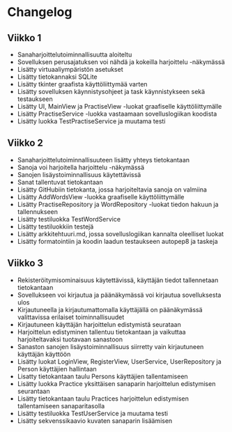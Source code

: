 # Changelog

## Viikko 1

- Sanaharjoittelutoiminnallisuutta aloiteltu
- Sovelluksen perusajatuksen voi nähdä ja kokeilla harjoittelu -näkymässä
- Lisätty virtuaaliympäristön asetukset
- Lisätty tietokannaksi SQLite
- Lisätty tkinter graafista käyttöliittymää varten
- Lisätty sovelluksen käynnistysohjeet ja task käynnistykseen sekä testaukseen
- Lisätty UI, MainView ja PractiseView -luokat graafiselle käyttöliittymälle
- Lisätty PractiseService -luokka vastaamaan sovelluslogiikan koodista
- Lisätty luokka TestPractiseService ja muutama testi

## Viikko 2

- Sanaharjoittelutoiminnallisuuteen lisätty yhteys tietokantaan
- Sanoja voi harjoitella harjoittelu -näkymässä
- Sanojen lisäystoiminnallisuus käytettävissä
- Sanat tallentuvat tietokantaan
- Lisätty GitHubiin tietokanta, jossa harjoiteltavia sanoja on valmiina
- Lisätty AddWordsView -luokka graafiselle käyttöliittymälle
- Lisätty PractiseRepository ja WordRepository -luokat tiedon hakuun ja tallennukseen
- Lisätty testiluokka TestWordService
- Lisätty testiluokkiin testejä
- Lisätty arkkitehtuuri.md, jossa sovelluslogiikan kannalta oleelliset luokat
- Lisätty formatointiin ja koodin laadun testaukseen autopep8 ja taskeja

## Viikko 3

- Rekisteröitymisominaisuus käytettävissä, käyttäjän tiedot tallennetaan tietokantaan
- Sovellukseen voi kirjautua ja päänäkymässä voi kirjautua sovelluksesta ulos
- Kirjautuneella ja kirjautumattomalla käyttäjällä on päänäkymässä valittavissa erilaiset toiminnallisuudet
- Kirjautuneen käyttäjän harjoittelun edistymistä seurataan
- Harjoittelun edistyminen tallentuu tietokantaan ja vaikuttaa harjoiteltavaksi tuotavaan sanastoon
- Sanaston sanojen lisäystoiminnallisuus siirretty vain kirjautuneen käyttäjän käyttöön
- Lisätty luokat LoginView, RegisterView, UserService, UserRepository ja Person käyttäjien hallintaan
- Lisatty tietokantaan taulu Persons käyttäjien tallentamiseen
- Lisätty luokka Practice yksittäisen sanaparin harjoittelun edistymisen seurantaan
- Lisätty tietokantaan taulu Practices harjoittelun edistymisen tallentamiseen sanaparitasolla
- Lisätty testiluokka TestUserService ja muutama testi
- Lisätty sekvenssikaavio kuvaten sanaparin lisäämisen
